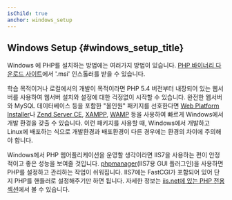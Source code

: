 ```yaml
---
isChild: true
anchor: windows_setup
---
```


## Windows Setup {#windows_setup_title}

Windows 에 PHP를 설치하는 방법에는 여러가지 방법이 있습니다. [PHP 바이너리 다운로드 사이트][php-downloads]에서 '.msi' 인스톨러를
받을 수 있습니다.

학습 목적이거나 로컬에서의 개발이 목적이라면 PHP 5.4 버전부터 내장되어 있는 웹서버를 사용하여 웹서버 설치와 설정에 대한 걱정없이 시작할 수 있습니다.
완전한 웹서버와 MySQL 데이터베이스 등을 포함한 "올인원" 패키지를 선호한다면 [Web Platform Installer][wpi]나
[Zend Server CE][zsce], [XAMPP][xampp], [WAMP][wamp] 등을 사용하여 빠르게 Windows에서 개발 환경을 갖출 수 있습니다.
이런 패키지를 사용할 때, Windows에서 개발하고 Linux에 배포하는 식으로 개발환경과 배포환경이 다른 경우에는 환경의 차이에
주의해야 합니다.

Windows에서 PHP 웹어플리케이션을 운영할 생각이라면 IIS7을 사용하는 편이 안정적이고 좋은 성능을 보여줄 것입니다.
[phpmanager][phpmanager](IIS7용 GUI 플러그인)을 사용하면 PHP를 설정하고 관리하는 작업이 쉬워집니다.
IIS7에는 FastCGI가 포함되어 있어 단지 PHP를 핸들러로 설정해주기만 하면 됩니다. 자세한 정보는
[iis.net에 있는 PHP 전용 섹션][php-iis]에서 볼 수 있습니다.

[php-downloads]: http://windows.php.net
[phpmanager]: http://phpmanager.codeplex.com/
[wpi]: http://www.microsoft.com/web/downloads/platform.aspx
[zsce]: http://www.zend.com/en/products/server-ce/
[xampp]: http://www.apachefriends.org/en/xampp.html
[wamp]: http://www.wampserver.com/
[php-iis]: http://php.iis.net/

